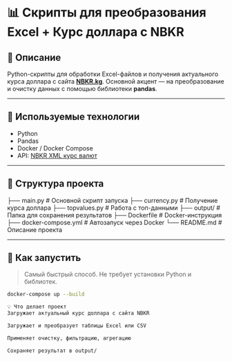 # 📊 Скрипты для преобразования Excel + Курс доллара с NBKR

## 📝 Описание

Python-скрипты для обработки Excel-файлов и получения актуального курса доллара с сайта **[NBKR.kg](https://www.nbkr.kg/XML/daily.xml)**. Основной акцент — на преобразование и очистку данных с помощью библиотеки **pandas**.

---

## 🔧 Используемые технологии

- Python
- Pandas
- Docker / Docker Compose
- API: [NBKR XML курс валют](https://www.nbkr.kg/XML/daily.xml)

---

## 📁 Структура проекта

├── main.py # Основной скрипт запуска
├── currency.py # Получение курса доллара
├── topvalues.py # Работа с топ-данными
├── output/ # Папка для сохранения результатов
├── Dockerfile # Docker-инструкция
├── docker-compose.yml # Автозапуск через Docker
└── README.md # Описание проекта



---

## 🚀 Как запустить
> Самый быстрый способ. Не требует установки Python и библиотек.

```bash
docker-compose up --build

💡 Что делает проект
Загружает актуальный курс доллара с сайта NBKR

Загружает и преобразует таблицы Excel или CSV

Применяет очистку, фильтрацию, агрегацию

Сохраняет результат в output/


